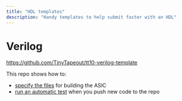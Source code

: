 ```yaml
---
title: "HDL templates"
description: "Handy templates to help submit faster with an HDL"
---
```


# Verilog

https://github.com/TinyTapeout/tt10-verilog-template

This repo shows how to:

* [specify the files](https://github.com/TinyTapeout/tt10-verilog-template/blob/main/info.yaml#L18) for building the ASIC
* [run an automatic test](/hdl/testing) when you push new code to the repo
